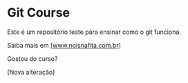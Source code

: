 # Git Course

Este é um repositório teste para ensinar como o git funciona.

Saiba mais em [www.noisnafita.com.br]

Gostou do curso?

[Nova alteração]

